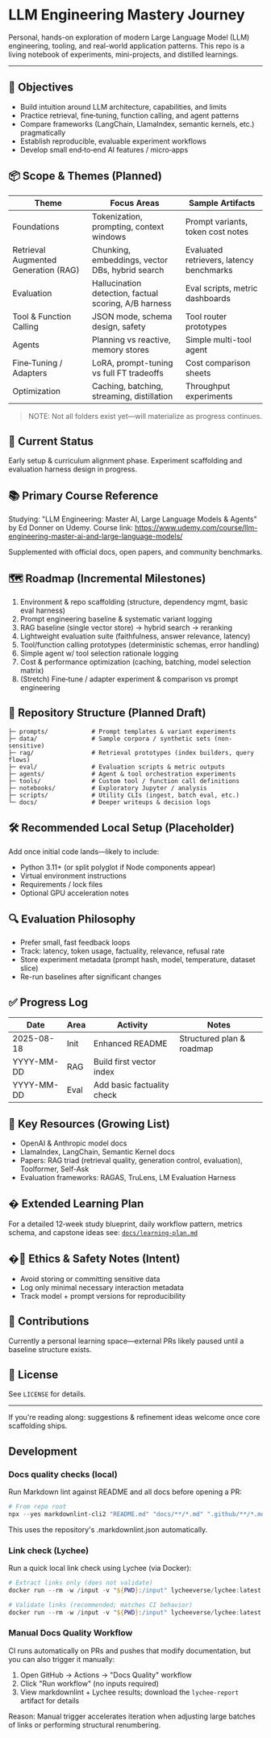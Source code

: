 # LLM Engineering Mastery Journey

Personal, hands-on exploration of modern Large Language Model (LLM) engineering, tooling, and real-world application patterns. This repo is a living notebook of experiments, mini-projects, and distilled learnings.

---

## 🎯 Objectives

* Build intuition around LLM architecture, capabilities, and limits
* Practice retrieval, fine‑tuning, function calling, and agent patterns
* Compare frameworks (LangChain, LlamaIndex, semantic kernels, etc.) pragmatically
* Establish reproducible, evaluable experiment workflows
* Develop small end‑to‑end AI features / micro‑apps

## 📦 Scope & Themes (Planned)

| Theme | Focus Areas | Sample Artifacts |
|-------|-------------|------------------|
| Foundations | Tokenization, prompting, context windows | Prompt variants, token cost notes |
| Retrieval Augmented Generation (RAG) | Chunking, embeddings, vector DBs, hybrid search | Evaluated retrievers, latency benchmarks |
| Evaluation | Hallucination detection, factual scoring, A/B harness | Eval scripts, metric dashboards |
| Tool & Function Calling | JSON mode, schema design, safety | Tool router prototypes |
| Agents | Planning vs reactive, memory stores | Simple multi-tool agent |
| Fine‑Tuning / Adapters | LoRA, prompt-tuning vs full FT tradeoffs | Cost comparison sheets |
| Optimization | Caching, batching, streaming, distillation | Throughput experiments |

> NOTE: Not all folders exist yet—will materialize as progress continues.

## 🧪 Current Status

Early setup & curriculum alignment phase. Experiment scaffolding and evaluation harness design in progress.

## 📚 Primary Course Reference

Studying: "LLM Engineering: Master AI, Large Language Models & Agents" by Ed Donner on Udemy.
Course link: <https://www.udemy.com/course/llm-engineering-master-ai-and-large-language-models/>

Supplemented with official docs, open papers, and community benchmarks.

## 🗺 Roadmap (Incremental Milestones)

1. Environment & repo scaffolding (structure, dependency mgmt, basic eval harness)
2. Prompt engineering baseline & systematic variant logging
3. RAG baseline (single vector store) → hybrid search → reranking
4. Lightweight evaluation suite (faithfulness, answer relevance, latency)
5. Tool/function calling prototypes (deterministic schemas, error handling)
6. Simple agent w/ tool selection rationale logging
7. Cost & performance optimization (caching, batching, model selection matrix)
8. (Stretch) Fine‑tune / adapter experiment & comparison vs prompt engineering

## 🧱 Repository Structure (Planned Draft)

```text
├─ prompts/            # Prompt templates & variant experiments
├─ data/               # Sample corpora / synthetic sets (non-sensitive)
├─ rag/                # Retrieval prototypes (index builders, query flows)
├─ eval/               # Evaluation scripts & metric outputs
├─ agents/             # Agent & tool orchestration experiments
├─ tools/              # Custom tool / function call definitions
├─ notebooks/          # Exploratory Jupyter / analysis
├─ scripts/            # Utility CLIs (ingest, batch eval, etc.)
└─ docs/               # Deeper writeups & decision logs
```

## 🛠 Recommended Local Setup (Placeholder)

Add once initial code lands—likely to include:

* Python 3.11+ (or split polyglot if Node components appear)
* Virtual environment instructions
* Requirements / lock files
* Optional GPU acceleration notes

## 🔍 Evaluation Philosophy

* Prefer small, fast feedback loops
* Track: latency, token usage, factuality, relevance, refusal rate
* Store experiment metadata (prompt hash, model, temperature, dataset slice)
* Re-run baselines after significant changes

## ✅ Progress Log

| Date | Area | Activity | Notes |
|------|------|----------|-------|
| 2025-08-18 | Init | Enhanced README | Structured plan & roadmap |
| YYYY-MM-DD | RAG | Build first vector index |  |
| YYYY-MM-DD | Eval | Add basic factuality check |  |

## 📘 Key Resources (Growing List)

* OpenAI & Anthropic model docs
* LlamaIndex, LangChain, Semantic Kernel docs
* Papers: RAG triad (retrieval quality, generation control, evaluation), Toolformer, Self-Ask
* Evaluation frameworks: RAGAS, TruLens, LM Evaluation Harness

## � Extended Learning Plan

For a detailed 12‑week study blueprint, daily workflow pattern, metrics schema, and capstone ideas see: [`docs/learning-plan.md`](docs/learning-plan.md)

## �🔐 Ethics & Safety Notes (Intent)

* Avoid storing or committing sensitive data
* Log only minimal necessary interaction metadata
* Track model + prompt versions for reproducibility

## 🤝 Contributions

Currently a personal learning space—external PRs likely paused until a baseline structure exists.

## 📝 License

See `LICENSE` for details.

---
If you're reading along: suggestions & refinement ideas welcome once core scaffolding ships.

## Development

### Docs quality checks (local)

Run Markdown lint against README and all docs before opening a PR:

```powershell
# From repo root
npx --yes markdownlint-cli2 "README.md" "docs/**/*.md" ".github/**/*.md"
```

This uses the repository's .markdownlint.json automatically.

### Link check (Lychee)

Run a quick local link check using Lychee (via Docker):

```powershell
# Extract links only (does not validate)
docker run --rm -w /input -v "${PWD}:/input" lycheeverse/lychee:latest --config lychee.toml --no-progress --dump README.md 01_LeadArchitectKnowledgeBase/**/*.md 02_LearningJourney/**/*.md 03_ReferenceLibrary/**/*.md 04_LegacyContent/**/*.md 05_Todos/**/*.md .github/**/*.md

# Validate links (recommended; matches CI behavior)
docker run --rm -w /input -v "${PWD}:/input" lycheeverse/lychee:latest --config lychee.toml --no-progress README.md 01_LeadArchitectKnowledgeBase/**/*.md 02_LearningJourney/**/*.md 03_ReferenceLibrary/**/*.md 04_LegacyContent/**/*.md 05_Todos/**/*.md .github/**/*.md
```

### Manual Docs Quality Workflow

CI runs automatically on PRs and pushes that modify documentation, but you can also trigger it manually:

1. Open GitHub → Actions → "Docs Quality" workflow
2. Click "Run workflow" (no inputs required)
3. View markdownlint + Lychee results; download the `lychee-report` artifact for details

Reason: Manual trigger accelerates iteration when adjusting large batches of links or performing structural renumbering.
